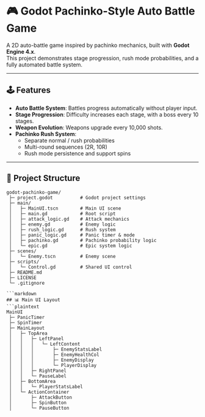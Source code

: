 # 🎮 Godot Pachinko-Style Auto Battle Game

A 2D auto-battle game inspired by pachinko mechanics, built with **Godot Engine 4.x**.  
This project demonstrates stage progression, rush mode probabilities, and a fully automated battle system.

---

## 🕹️ Features
- **Auto Battle System**: Battles progress automatically without player input.  
- **Stage Progression**: Difficulty increases each stage, with a boss every 10 stages.  
- **Weapon Evolution**: Weapons upgrade every 10,000 shots.  
- **Pachinko Rush System**:  
  - Separate normal / rush probabilities  
  - Multi-round sequences (2R, 10R)  
  - Rush mode persistence and support spins  

---

## 📂 Project Structure
```plaintext
godot-pachinko-game/
 ├─ project.godot          # Godot project settings
 ├─ main/
 │   ├─ MainUI.tscn        # Main UI scene
 │   ├─ main.gd            # Root script
 │   ├─ attack_logic.gd    # Attack mechanics
 │   ├─ enemy.gd           # Enemy logic
 │   ├─ rush_logic.gd      # Rush system
 │   ├─ panic_logic.gd     # Panic timer & mode
 │   ├─ pachinko.gd        # Pachinko probability logic
 │   └─ epic.gd            # Epic system logic
 ├─ scenes/
 │   └─ Enemy.tscn         # Enemy scene
 ├─ scripts/
 │   └─ Control.gd         # Shared UI control
 ├─ README.md
 ├─ LICENSE
 └─ .gitignore

```markdown
## 📊 Main UI Layout
```plaintext
MainUI
 ├─ PanicTimer
 ├─ SpinTimer
 ├─ MainLayout
 │   ├─ TopArea
 │   │   ├─ LeftPanel
 │   │   │   └─ LeftContent
 │   │   │       ├─ EnemyStatsLabel
 │   │   │       ├─ EnemyHealthCol
 │   │   │       ├─ EnemyDisplay
 │   │   │       └─ PlayerDisplay
 │   │   ├─ RightPanel
 │   │   └─ PauseLabel
 │   ├─ BottomArea
 │   │   └─ PlayerStatsLabel
 │   └─ ActionContainer
 │       ├─ AttackButton
 │       ├─ SpinButton
 │       └─ PauseButton
